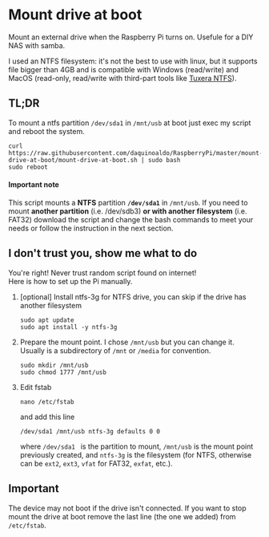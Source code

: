 # Mount drive at boot
Mount an external drive when the Raspberry Pi turns on. Usefule for a DIY NAS with samba.

I used an NTFS filesystem: it's not the best to use with linux, but it supports file bigger than 4GB and is compatible with Windows (read/write) and MacOS (read-only, read/write with third-part tools like [Tuxera NTFS](https://www.tuxera.com/products/tuxera-ntfs-for-mac/)).

## TL;DR
To mount a ntfs partition `/dev/sda1` in `/mnt/usb` at boot just exec my script and reboot the system.
```
curl https://raw.githubusercontent.com/daquinoaldo/RaspberryPi/master/mount-drive-at-boot/mount-drive-at-boot.sh | sudo bash
sudo reboot
```

#### Important note
This script mounts a **NTFS** partition **`/dev/sda1`** in `/mnt/usb`. If you need to mount **another partition** (i.e. /dev/sdb3) **or with another filesystem** (i.e. FAT32) download the script and change the bash commands to meet your needs or follow the instruction in the next section.


## I don't trust you, show me what to do
You're right! Never trust random script found on internet!  
Here is how to set up the Pi manually.

1. [optional] Install ntfs-3g for NTFS drive, you can skip if the drive has another filesystem
   ```
   sudo apt update
   sudo apt install -y ntfs-3g
   ```
2. Prepare the mount point. I chose `/mnt/usb` but you can change it. Usually is a subdirectory of `/mnt` or `/media` for convention.
   ```
   sudo mkdir /mnt/usb
   sudo chmod 1777 /mnt/usb
   ```
3. Edit fstab 
   ```
   nano /etc/fstab
   ```
   and add this line
   ```
   /dev/sda1 /mnt/usb ntfs-3g defaults 0 0
   ```
   where `/dev/sda1 ` is the partition to mount, `/mnt/usb` is the mount point previously created, and `ntfs-3g` is the filesystem (for NTFS, otherwise can be `ext2`, `ext3`, `vfat` for FAT32, `exfat`, etc.).


## Important
The device may not boot if the drive isn't connected. If you want to stop mount the drive at boot remove the last line (the one we added) from `/etc/fstab`.
